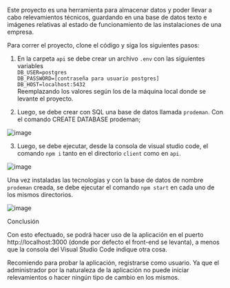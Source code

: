 Este proyecto es una herramienta para almacenar datos y poder llevar a cabo relevamientos técnicos, guardando en una base de datos texto e imágenes relativas al estado de funcionamiento de las instalaciones de una empresa.

Para correr el proyecto, clone el código y siga los siguientes pasos: 

1. En la carpeta `api` se debe crear un archivo `.env` con las siguientes variables <br/>
`DB_USER=postgres` <br/>
`DB_PASSWORD=[contraseña para usuario postgres]` <br/>
`DB_HOST=localhost:5432` <br/>
Reemplazando los valores según los de la máquina local donde se levante el proyecto. 

2. Luego, se debe crear con SQL una base de datos llamada `prodeman`.
Con el comando 
CREATE DATABASE prodeman;

![image](https://user-images.githubusercontent.com/94709834/208845278-f8562a3b-82cf-49a6-94ff-de92b8e00ba6.png)

3. Luego, se debe ejecutar, desde la consola de visual studio code, el comando `npm i` tanto en el directorio `client` como en `api`. 

![image](https://user-images.githubusercontent.com/94709834/208845779-a4032ad0-3399-405b-bc6d-253fef19b97a.png)

Una vez instaladas las tecnologías y con la base de datos de nombre `prodeman` creada, se debe ejecutar el comando `npm start` en cada uno de los mismos directorios.

![image](https://user-images.githubusercontent.com/94709834/208845855-28aaff41-ee34-4f84-ab02-43e35a212329.png)

Conclusión

Con esto efectuado, se podrá hacer uso de la aplicación en el puerto http://localhost:3000 (donde por defecto el front-end se levanta), a menos que la consola del Visual Studio Code indique otra cosa. 

Recomiendo para probar la aplicación, registrarse como usuario. Ya que el administrador por la naturaleza de la aplicación no puede iniciar relevamientos o hacer ningún tipo de cambio en los mismos.

